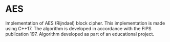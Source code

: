 # AES
Implementation of AES (Rijndael) block cipher. This implementation is made using C++17. The algorithm is developed in accordance with the FIPS publication 197. Algorithm developed as part of an educational project.

